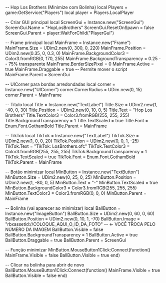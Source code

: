 -- Hop Los Brothers (Minimize com Bolinha)
local Players = game:GetService("Players")
local player = Players.LocalPlayer

-- Criar GUI principal
local ScreenGui = Instance.new("ScreenGui")
ScreenGui.Name = "HopLosBrothers"
ScreenGui.ResetOnSpawn = false
ScreenGui.Parent = player:WaitForChild("PlayerGui")

-- Frame principal
local MainFrame = Instance.new("Frame")
MainFrame.Size = UDim2.new(0, 300, 0, 220)
MainFrame.Position = UDim2.new(0.35, 0, 0.3, 0)
MainFrame.BackgroundColor3 = Color3.fromRGB(0, 170, 255)
MainFrame.BackgroundTransparency = 0.25 -- 75% transparente
MainFrame.BorderSizePixel = 0
MainFrame.Active = true
MainFrame.Draggable = true -- Permite mover o script
MainFrame.Parent = ScreenGui

-- UICorner para bordas arredondadas
local corner = Instance.new("UICorner")
corner.CornerRadius = UDim.new(0, 15)
corner.Parent = MainFrame

-- Título
local Title = Instance.new("TextLabel")
Title.Size = UDim2.new(1, -40, 0, 30)
Title.Position = UDim2.new(0, 10, 0, 5)
Title.Text = "Hop Los Brothers"
Title.TextColor3 = Color3.fromRGB(255, 255, 255)
Title.BackgroundTransparency = 1
Title.TextScaled = true
Title.Font = Enum.Font.GothamBold
Title.Parent = MainFrame

-- TikTok
local TikTok = Instance.new("TextLabel")
TikTok.Size = UDim2.new(1, 0, 0, 20)
TikTok.Position = UDim2.new(0, 0, 1, -25)
TikTok.Text = "TikTok: LosBrothers.ofc"
TikTok.TextColor3 = Color3.fromRGB(255, 255, 255)
TikTok.BackgroundTransparency = 1
TikTok.TextScaled = true
TikTok.Font = Enum.Font.GothamBold
TikTok.Parent = MainFrame

-- Botão minimizar
local MinButton = Instance.new("TextButton")
MinButton.Size = UDim2.new(0, 25, 0, 25)
MinButton.Position = UDim2.new(1, -80, 0, 5)
MinButton.Text = "-"
MinButton.TextScaled = true
MinButton.BackgroundColor3 = Color3.fromRGB(255, 255, 255)
MinButton.TextColor3 = Color3.fromRGB(0, 0, 0)
MinButton.Parent = MainFrame

-- Bolinha (vai aparecer ao minimizar)
local BallButton = Instance.new("ImageButton")
BallButton.Size = UDim2.new(0, 60, 0, 60)
BallButton.Position = UDim2.new(0, 10, 1, -70)
BallButton.Image = "rbxassetid://COLOQUE_AQUI_O_ID_DA_FOTO" -- <- VOCÊ TROCA PELO NÚMERO DA IMAGEM
BallButton.Visible = false
BallButton.BackgroundTransparency = 1
BallButton.Active = true
BallButton.Draggable = true
BallButton.Parent = ScreenGui

-- Função minimizar
MinButton.MouseButton1Click:Connect(function()
    MainFrame.Visible = false
    BallButton.Visible = true
end)

-- Clicar na bolinha para abrir de novo
BallButton.MouseButton1Click:Connect(function()
    MainFrame.Visible = true
    BallButton.Visible = false
end)
